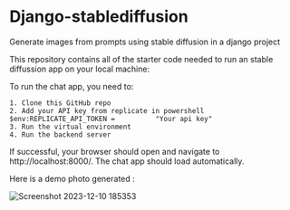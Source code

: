 # Django-stablediffusion
Generate images from prompts using stable diffusion in a django project

This repository contains all of the starter code needed to run an stable diffussion  app on your local machine:

To run the chat app, you need to:

    1. Clone this GitHub repo
    2. Add your API key from replicate in powershell $env:REPLICATE_API_TOKEN =          "Your api key"
    3. Run the virtual environment
    4. Run the backend server

If successful, your browser should open and navigate to http://localhost:8000/. The chat app should load automatically.

Here is a demo photo generated : 

![Screenshot 2023-12-10 185353](https://github.com/siesto1elemento/Django-stablediffusion/assets/89785142/66e85152-2ea5-4203-9f12-01204ab97d28)
